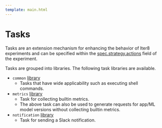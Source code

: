 ```yaml
---
template: main.html
---
```


# Tasks

Tasks are an extension mechanism for enhancing the behavior of Iter8 experiments and can be specified within the [spec.strategy.actions](../experiment/#strategy) field of the experiment.

Tasks are grouped into libraries. The following task libraries are available.

- `common` [library](common/#common-tasks)
    * Tasks that have wide applicability such as executing shell commands.
- `metrics` [library](metrics/#metrics-tasks)
    * Task for collecting builtin metrics.
    * The above task can also be used to generate requests for app/ML model versions without collecting builtin metrics.
- `notification` [library](notification/#notification-tasks)
    * Task for sending a Slack notification.
